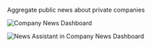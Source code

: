 Aggregate public news about private companies

![Company News Dashboard](https://github.com/user-attachments/assets/7a8b4773-d993-48a8-963d-4908d9d94302)

![News Assistant in Company News Dashboard](https://github.com/user-attachments/assets/fc0427fb-41da-49ee-b499-137955c35ca5)
